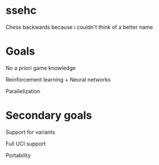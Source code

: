 # ssehc
Chess backwards because i couldn't think of a better name

# Goals
No a priori game knowledge

Reinforcement learning + Neural networks

Parallelization

# Secondary goals
Support for variants

Full UCI support

Portability
